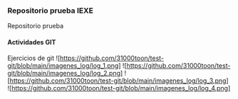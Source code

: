 ### Repositorio prueba IEXE 

Repositorio prueba 

#### Actividades GIT 

Ejercicios de git
![https://github.com/31000toon/test-git/blob/main/imagenes_log/log_1.png]
![https://github.com/31000toon/test-git/blob/main/imagenes_log/log_2.png]
![https://github.com/31000toon/test-git/blob/main/imagenes_log/log_3.png]
![https://github.com/31000toon/test-git/blob/main/imagenes_log/log_4.png]

